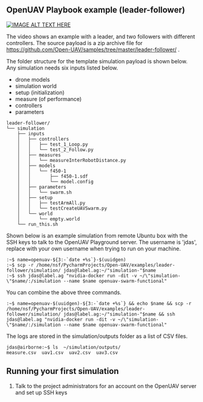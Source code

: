 ## OpenUAV Playbook example (leader-follower)

[![IMAGE ALT TEXT HERE](https://img.youtube.com/vi/FeRx0HS1jgY/0.jpg)](https://youtu.be/FeRx0HS1jgY)


The video shows an example with a leader, and two followers with different controllers. The source payload is a zip archive file for https://github.com/Open-UAV/samples/tree/master/leader-follower/ . 

The folder structure for the template simulation payload is shown below. Any simulation needs six inputs listed below. 
- drone models
- simulation world 
- setup (initialization) 
- measure (of performance) 
- controllers
- parameters

```
leader-follower/
└── simulation
    ├── inputs
    │   ├── controllers
    │   │   ├── test_1_Loop.py
    │   │   └── test_2_Follow.py
    │   ├── measures
    │   │   └── measureInterRobotDistance.py
    │   ├── models
    │   │   └── f450-1
    │   │       ├── f450-1.sdf
    │   │       └── model.config
    │   ├── parameters
    │   │   └── swarm.sh
    │   ├── setup
    │   │   ├── testArmAll.py
    │   │   └── testCreateUAVSwarm.py
    │   └── world
    │       └── empty.world
    └── run_this.sh
```
Shown below is an example simulation from remote Ubuntu box with the SSH keys to talk to the OpenUAV Playground server. The username is 'jdas', replace with your own username when trying to run on your machine. 

```
:~$ name=openuav-${3:-`date +%s`}-$(uuidgen) 
:~$ scp -r /home/nsf/PycharmProjects/Open-UAV/examples/leader-follower/simulation/ jdas@label.ag:~/"simulation-"$name
:~$ ssh jdas@label.ag "nvidia-docker run -dit -v ~/\"simulation-\"$name/:/simulation --name $name openuav-swarm-functional"
```
You can combine the above three commands. 
```
:~$ name=openuav-$(uuidgen)-${3:-`date +%s`} && echo $name && scp -r /home/nsf/PycharmProjects/Open-UAV/examples/leader-follower/simulation/ jdas@label.ag:~/"simulation-"$name && ssh jdas@label.ag "nvidia-docker run -dit -v ~/\"simulation-\"$name/:/simulation --name $name openuav-swarm-functional"
```

The logs are stored in the simulation/outputs folder as a list of CSV files. 
```
jdas@airborne:~$ ls  ~/simulation/outputs/
measure.csv  uav1.csv  uav2.csv  uav3.csv
````

## Running your first simulation

1. Talk to the project administrators for an account on the OpenUAV server and set up SSH keys
